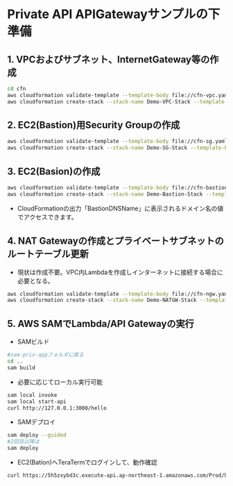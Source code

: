 # Private API APIGatewayサンプルの下準備

## 1. VPCおよびサブネット、InternetGateway等の作成
```sh
cd cfn
aws cloudformation validate-template --template-body file://cfn-vpc.yaml
aws cloudformation create-stack --stack-name Demo-VPC-Stack --template-body file://cfn-vpc.yaml
```

## 2. EC2(Bastion)用Security Groupの作成
```sh
aws cloudformation validate-template --template-body file://cfn-sg.yaml
aws cloudformation create-stack --stack-name Demo-SG-Stack --template-body file://cfn-sg.yaml
```
## 3. EC2(Basion)の作成
```sh
aws cloudformation validate-template --template-body file://cfn-bastion-ec2.yaml
aws cloudformation create-stack --stack-name Demo-Bastion-Stack --template-body file://cfn-bastion-ec2.yaml
```
* CloudFormationの出力「BastionDNSName」に表示されるドメイン名の値でアクセスできます。

## 4. NAT Gatewayの作成とプライベートサブネットのルートテーブル更新
* 現状は作成不要。VPC内Lambdaを作成しインターネットに接続する場合に必要となる。

```sh
aws cloudformation validate-template --template-body file://cfn-ngw.yaml
aws cloudformation create-stack --stack-name Demo-NATGW-Stack --template-body file://cfn-ngw.yaml
```
## 5. AWS SAMでLambda/API Gatewayの実行
* SAMビルド
```sh
#sam-priv-appフォルダに戻る
cd ..
sam build
```
* 必要に応じてローカル実行可能
```sh
sam local invoke
sam local start-api
curl http://127.0.0.1:3000/hello
```
* SAMデプロイ
```sh
sam deploy --guided
#2回目以降は
sam deploy
```

* EC2(Bation)へTeraTermでログインして、動作確認
```sh
curl https://5h5zxybd3c.execute-api.ap-northeast-1.amazonaws.com/Prod/hello/
```